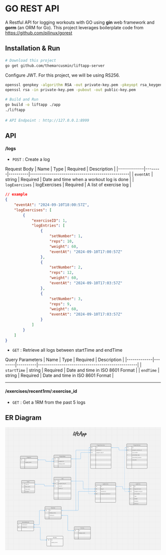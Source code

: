 # GO REST API
A Restful API for logging workouts with GO using **gin** web framework and **gorm** (an ORM for Go). This project leverages boilerplate code from https://github.com/pilinux/gorest

## Installation & Run
```bash
# Download this project
go get github.com/themarcusmin/liftapp-server
```

Configure JWT. For this project, we will be using RS256.
```bash
openssl genpkey -algorithm RSA -out private-key.pem -pkeyopt rsa_keygen_bits:2048
openssl rsa -in private-key.pem -pubout -out public-key.pem
```


```bash
# Build and Run
go build -o liftapp ./app
./liftapp

# API Endpoint : http://127.0.0.1:8999
```

## API

#### /logs
* `POST` : Create a log

Request Body
| Name        | Type   | Required | Description                                      |
|-------------|--------|----------|--------------------------------------------------|
| `eventAt`        | string | Required | Date and time when a workout log is done |
| `logExercises`   | logExercises | Required | A list of exercise log |

```json
// example
{
    "eventAt": "2024-09-10T18:00:57Z",
    "logExercises": [
        {
            "exerciseID": 1,
            "logEntries": [
                {
                    "setNumber": 1,
                    "reps": 10,
                    "weight": 60,
                    "eventAt": "2024-09-10T17:00:57Z"
                },
                {
                    "setNumber": 2,
                    "reps": 12,
                    "weight": 60,
                    "eventAt": "2024-09-10T17:03:57Z"
                },
                {
                    "setNumber": 3,
                    "reps": 9,
                    "weight": 60,
                    "eventAt": "2024-09-10T17:03:57Z"
                }
            ]
        }
    ]
}
```

* `GET` : Retrieve all logs between startTime and endTime

Query Parameters
| Name        | Type   | Required | Description                                      |
|-------------|--------|----------|--------------------------------------------------|
| `startTime` | string | Required | Date and time in ISO 8601 Format |
| `endTime`   | string | Required | Date and time in ISO 8601 Format |

---

#### /exercises/recent1rm/:exercise_id
* `GET` : Get a 1RM from the past 5 logs

## ER Diagram
![liftApp ER Diagram](img/erd.png)